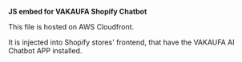 **JS embed for VAKAUFA Shopify Chatbot**

This file is hosted on AWS Cloudfront.

It is injected into Shopify stores' frontend, that have the VAKAUFA AI Chatbot APP installed.
